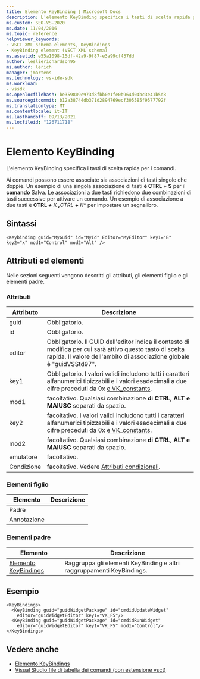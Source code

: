 ```yaml
---
title: Elemento KeyBinding | Microsoft Docs
description: L'elemento KeyBinding specifica i tasti di scelta rapida per i comandi. Ai comandi possono essere associate sia associazioni di tasti singole che doppie.
ms.custom: SEO-VS-2020
ms.date: 11/04/2016
ms.topic: reference
helpviewer_keywords:
- VSCT XML schema elements, KeyBindings
- KeyBinding element (VSCT XML schema)
ms.assetid: e55a1098-15df-42a9-9f87-e3a99cf437dd
author: leslierichardson95
ms.author: lerich
manager: jmartens
ms.technology: vs-ide-sdk
ms.workload:
- vssdk
ms.openlocfilehash: be359809e973d8fbb0e1fe0b964d04bc3e41b5d8
ms.sourcegitcommit: b12a38744db371d2894769ecf305585f9577792f
ms.translationtype: MT
ms.contentlocale: it-IT
ms.lasthandoff: 09/13/2021
ms.locfileid: "126711718"
---
```

# <a name="keybinding-element"></a>Elemento KeyBinding
L'elemento KeyBinding specifica i tasti di scelta rapida per i comandi.

 Ai comandi possono essere associate sia associazioni di tasti singole che doppie. Un esempio di una singola associazione di tasti **è CTRL** + **S** per il **comando** Salva. Le associazioni a due tasti richiedono due combinazioni di tasti successive per attivare un comando. Un esempio di associazione a due tasti è <strong>CTRL *+</strong> K <strong>,</strong>CTRL <strong>+</strong> K** per impostare un segnalibro.

## <a name="syntax"></a>Sintassi

```
<Keybinding guid="MyGuid" id="MyId" Editor="MyEditor" key1="B" key2="x" mod1="Control" mod2="Alt" />
```

## <a name="attributes-and-elements"></a>Attributi ed elementi
 Nelle sezioni seguenti vengono descritti gli attributi, gli elementi figlio e gli elementi padre.

### <a name="attributes"></a>Attributi

|Attributo|Descrizione|
|---------------|-----------------|
|guid|Obbligatorio.|
|id|Obbligatorio.|
|editor|Obbligatorio. Il GUID dell'editor indica il contesto di modifica per cui sarà attivo questo tasto di scelta rapida. Il valore dell'ambito di associazione globale è "guidVSStd97".|
|key1|Obbligatorio. I valori validi includono tutti i caratteri alfanumerici tipizzabili e i valori esadecimali a due cifre preceduti da 0x [e VK_constants](/windows/desktop/inputdev/virtual-key-codes).|
|mod1|facoltativo. Qualsiasi combinazione **di CTRL,** **ALT** **e MAIUSC** separati da spazio.|
|key2|facoltativo. I valori validi includono tutti i caratteri alfanumerici tipizzabili e i valori esadecimali a due cifre preceduti da 0x [e VK_constants](/windows/desktop/inputdev/virtual-key-codes).|
|mod2|facoltativo. Qualsiasi combinazione **di CTRL,** **ALT** **e MAIUSC** separati da spazio.|
|emulatore|facoltativo.|
|Condizione|facoltativo. Vedere [Attributi condizionali](../extensibility/vsct-xml-schema-conditional-attributes.md).|

### <a name="child-elements"></a>Elementi figlio

|Elemento|Descrizione|
|-------------|-----------------|
|Padre||
|Annotazione||

### <a name="parent-elements"></a>Elementi padre

|Elemento|Descrizione|
|-------------|-----------------|
|[Elemento KeyBindings](../extensibility/keybindings-element.md)|Raggruppa gli elementi KeyBinding e altri raggruppamenti KeyBindings.|

## <a name="example"></a>Esempio

```
<KeyBindings>
  <KeyBinding guid="guidWidgetPackage" id="cmdidUpdateWidget"
    editor="guidWidgetEditor" key1="VK_F5"/>
  <KeyBinding guid="guidWidgetPackage" id="cmdidRunWidget"
    editor="guidWidgetEditor" key1="VK_F5" mod1="Control"/>
</KeyBindings>
```

## <a name="see-also"></a>Vedere anche
- [Elemento KeyBindings](../extensibility/keybindings-element.md)
- [Visual Studio file di tabella dei comandi (con estensione vsct)](../extensibility/internals/visual-studio-command-table-dot-vsct-files.md)
